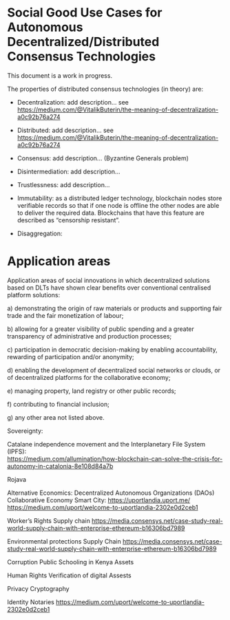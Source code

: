 # Social Good Use Cases for Autonomous Decentralized/Distributed Consensus Technologies

This document is a work in progress.

The properties of distributed consensus technologies (in theory) are:

- Decentralization: add description... see https://medium.com/@VitalikButerin/the-meaning-of-decentralization-a0c92b76a274

- Distributed: add description... see https://medium.com/@VitalikButerin/the-meaning-of-decentralization-a0c92b76a274

- Consensus: add description... (Byzantine Generals problem)

- Disintermediation: add description...

- Trustlessness: add description...

- Immutability: as a distributed ledger technology, blockchain nodes store verifiable records so that if one node is offline the other nodes are able to deliver the required data. Blockchains that have this feature are described as “censorship resistant”.

- Disaggregation:

# Application areas

Application areas of social innovations in which decentralized solutions based on DLTs have shown clear benefits over conventional centralised platform solutions:

a) demonstrating the origin of raw materials or products and supporting fair trade and the fair monetization of labour;

b) allowing for a greater visibility of public spending and a greater transparency of administrative and production processes;

c) participation in democratic decision-making by enabling accountability, rewarding of participation and/or anonymity;

d) enabling the development of decentralized social networks or clouds, or of decentralized platforms for the collaborative economy;

e) managing property, land registry or other public records;

f) contributing to financial inclusion;

g) any other area not listed above.


Sovereignty:

Catalane independence movement and the Interplanetary File System (IPFS):  
https://medium.com/allumination/how-blockchain-can-solve-the-crisis-for-autonomy-in-catalonia-8e108d84a7b


Rojava


Alternative Economics:
Decentralized Autonomous Organizations (DAOs)
Collaborative Economy
Smart City: https://uportlandia.uport.me/
https://medium.com/uport/welcome-to-uportlandia-2302e0d2ceb1


Worker’s Rights
Supply chain
https://media.consensys.net/case-study-real-world-supply-chain-with-enterprise-ethereum-b16306bd7989

Environmental protections
Supply Chain
https://media.consensys.net/case-study-real-world-supply-chain-with-enterprise-ethereum-b16306bd7989

Corruption
Public Schooling in Kenya
Assets

Human Rights
Verification of digital Assests

Privacy
Cryptography

Identity
Notaries
https://medium.com/uport/welcome-to-uportlandia-2302e0d2ceb1
